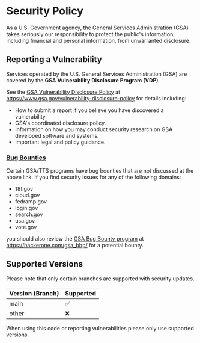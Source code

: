 # Security Policy

As a U.S. Government agency, the General Services Administration (GSA) takes
seriously our responsibility to protect the public's information, including
financial and personal information, from unwarranted disclosure.

## Reporting a Vulnerability

Services operated by the U.S. General Services Administration (GSA)
are covered by the **GSA Vulnerability Disclosure Program (VDP)**.

See the [GSA Vulnerability Disclosure Policy](https://gsa.gov/vulnerability-disclosure-policy)
at <https://www.gsa.gov/vulnerability-disclosure-policy> for details including:

* How to submit a report if you believe you have discovered a vulnerability.
* GSA's coordinated disclosure policy.
* Information on how you may conduct security research on GSA developed
  software and systems.
* Important legal and policy guidance.

### [Bug Bounties](https://hackerone.com/gsa_bbp)

Certain GSA/TTS programs have bug bounties that are not discussed at the above link. If you find security issues for any of the following domains:

* 18f.gov
* cloud.gov
* fedramp.gov
* login.gov
* search.gov
* usa.gov
* vote.gov
  
you should also review the [GSA Bug Bounty program](https://hackerone.com/gsa_bbp) at <https://hackerone.com/gsa_bbp/> for a potential bounty.

## Supported Versions

Please note that only certain branches are supported with security updates.

| Version (Branch) | Supported          |
| ---------------- | ------------------ |
| main             | :white_check_mark: |
| other            | :x:                |

When using this code or reporting vulnerabilities please only use supported
versions.
